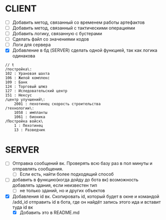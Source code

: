 # CLIENT
- [ ] Добавить метод, связанный со временем работы артефактов
- [ ] Добавить метод, связанный с тактическими операциями
- [ ] Добавить логику, связанную с бустерами
- [ ] Сделать файл со значениями кодов
- [ ] Логи для сервера
- [x] Добавление в бд (SERVER) сделать одной функцией, так как логика одинакова
```
// t
/постройка\:
102 : Урановая шахта
106 : Жилой комплекс
109 : Банк
124 : Торговый шлюз
127 : Иследовательский центр
151 : Нексус
/центр улучшений\:
	2001 : пехотинец скорость строительства
/технологии\: 
	1058 : импланты 
	1061 : бионика
/Постройка войск\
	1 : Пехотинец
	13 : Разведчик
```
# SERVER
- [ ] Отправка сообщений вк. Проверять всю базу раз в пол минуты и отправлять сообщения.
	- [ ] Если есть, найти более подходящий способ
- [ ] добавить в функцию(когда дойду до бота вк) возможность добавлять здания, если неизвестен тип
	- [ ] не только зданий, но и других объектов
- [x] Добавления id вк. Скопировать id, который будет в окне и командой /add_id отправить id в бота, где он найдёт запись этого ида и вставит туда id вк
	- [x] Добавить это в README.md
